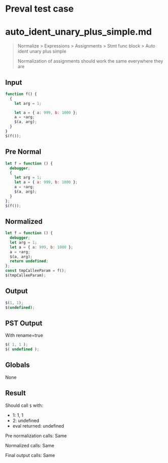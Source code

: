 # Preval test case

# auto_ident_unary_plus_simple.md

> Normalize > Expressions > Assignments > Stmt func block > Auto ident unary plus simple
>
> Normalization of assignments should work the same everywhere they are

## Input

`````js filename=intro
function f() {
  {
    let arg = 1;

    let a = { a: 999, b: 1000 };
    a = +arg;
    $(a, arg);
  }
}
$(f());
`````

## Pre Normal


`````js filename=intro
let f = function () {
  debugger;
  {
    let arg = 1;
    let a = { a: 999, b: 1000 };
    a = +arg;
    $(a, arg);
  }
};
$(f());
`````

## Normalized


`````js filename=intro
let f = function () {
  debugger;
  let arg = 1;
  let a = { a: 999, b: 1000 };
  a = +arg;
  $(a, arg);
  return undefined;
};
const tmpCalleeParam = f();
$(tmpCalleeParam);
`````

## Output


`````js filename=intro
$(1, 1);
$(undefined);
`````

## PST Output

With rename=true

`````js filename=intro
$( 1, 1 );
$( undefined );
`````

## Globals

None

## Result

Should call `$` with:
 - 1: 1, 1
 - 2: undefined
 - eval returned: undefined

Pre normalization calls: Same

Normalized calls: Same

Final output calls: Same
